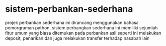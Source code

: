 # sistem-perbankan-sederhana
projek perbankan sederhana ini dirancang menggunakan bahasa pemorgraman python. sistem perbangkan sederhana ini memiliki sejumlah fitur umum yang biasa ditemukan pada perbankan asli seperti ini melakukan deposit, penarikan dan juga melakukan transfer terhadap nasabah lain
